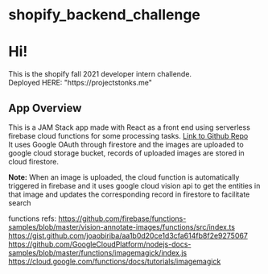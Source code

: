 # shopify_backend_challenge

<h1>Hi!</h1>
          <p>This is the shopify fall 2021 developer intern challende.<br>Deployed HERE: "https://projectstonks.me" </p> 
          <h2>App Overview</h2>
          <p>This is a JAM Stack app made with React as a front end using serverless firebase cloud functions for some processing tasks.
          <a href="https://github.com/razamu15/shopify_backend_challenge">Link to Github Repo</a><br />
          It uses Google OAuth through firestore and the images are uploaded to google cloud storage bucket, records of uploaded images
          are stored in cloud firestore.</p>
          <p><strong>Note:</strong> When an image is uploaded, the cloud function is automatically
          triggered in firebase and it uses google cloud vision api to get the entities in that image and updates the corresponding record
          in firestore to facilitate search</p>




functions refs:
https://github.com/firebase/functions-samples/blob/master/vision-annotate-images/functions/src/index.ts <br>
https://gist.github.com/joaobiriba/aa1b0d20ce1d3cfa614fb8f2e9275067<br>
https://github.com/GoogleCloudPlatform/nodejs-docs-samples/blob/master/functions/imagemagick/index.js<br>
https://cloud.google.com/functions/docs/tutorials/imagemagick